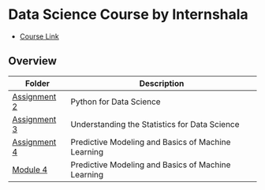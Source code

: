 # Data Science Course by Internshala

* [Course Link](https://trainings.internshala.com/contest/data-science-challenge)

## Overview

| Folder                         | Description                                        |
| ------------------------------ | -------------------------------------------------- |
| [Assignment 2](./Assignment-2) | Python for Data Science                            |
| [Assignment 3](./Assignment-3) | Understanding the Statistics for Data Science      |
| [Assignment 4](./Assignment-4) | Predictive Modeling and Basics of Machine Learning |
| [Module 4](./Module-4)         | Predictive Modeling and Basics of Machine Learning |
